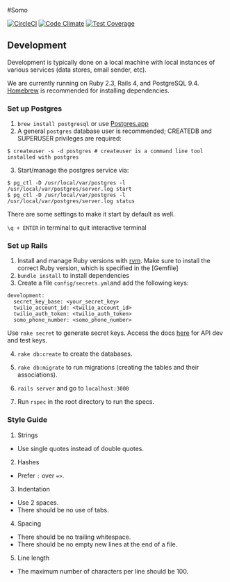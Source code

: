#Somo

[![CircleCI](https://circleci.com/gh/uwblueprint/somo.svg?style=shield)](https://circleci.com/gh/uwblueprint/somo)
[![Code Climate](https://codeclimate.com/github/uwblueprint/somo/badges/gpa.svg)](https://codeclimate.com/github/uwblueprint/somo)
[![Test Coverage](https://codeclimate.com/github/uwblueprint/somo/badges/coverage.svg)](https://codeclimate.com/github/uwblueprint/somo/coverage)

## Development

Development is typically done on a local machine with local instances of various services (data stores, email sender, etc).

We are currently running on Ruby 2.3, Rails 4, and PostgreSQL 9.4. [Homebrew](http://mxcl.github.io/homebrew/) is recommended for installing dependencies.

### Set up Postgres

1. `brew install postgresql` or use [Postgres.app](http://postgresapp.com/)
2. A general `postgres` database user is recommended; CREATEDB and SUPERUSER privileges are required:
  
  ```
  $ createuser -s -d postgres # createuser is a command line tool installed with postgres
  ```
3. Start/manage the postgres service via:
  
  ```
  $ pg_ctl -D /usr/local/var/postgres -l /usr/local/var/postgres/server.log start
  $ pg_ctl -D /usr/local/var/postgres -l /usr/local/var/postgres/server.log status
  ```
  There are some settings to make it start by default as well.
  
`\q + ENTER` in terminal to quit interactive terminal


### Set up Rails
1. Install and manage Ruby versions with [rvm](http://rvm.io/). Make sure to install the correct Ruby version, which is specified in the [Gemfile]
2. `bundle install` to install dependencies
3. Create a file `config/secrets.yml`and add the following keys:
  ```
  development:
    secret_key_base: <your_secret_key>
    twilio_account_id: <twilio_account_id>
    twilio_auth_token: <twilio_auth_token>
    somo_phone_number: <somo_phone_number>
  ```
  Use `rake secret` to generate secret keys. Access the docs [here](https://docs.google.com/document/d/1X9D7-7yff8MpFdnh_rXd4MUGDJMFzJ8EbW6eJQNKz1Q/edit?usp=sharing) for API dev and test keys.
  
4. `rake db:create` to create the databases.

5. `rake db:migrate` to run migrations (creating the tables and their associations).

6. `rails server` and go to `localhost:3000`

7. Run `rspec` in the root directory to run the specs.

### Style Guide
1. Strings
  * Use single quotes instead of double quotes.
2. Hashes
  * Prefer `:` over `=>`.
3. Indentation
  * Use 2 spaces.
  * There should be no use of tabs.
4. Spacing
  * There should be no trailing whitespace.
  * There should be no empty new lines at the end of a file.
5. Line length
  * The maximum number of characters per line should be 100.
